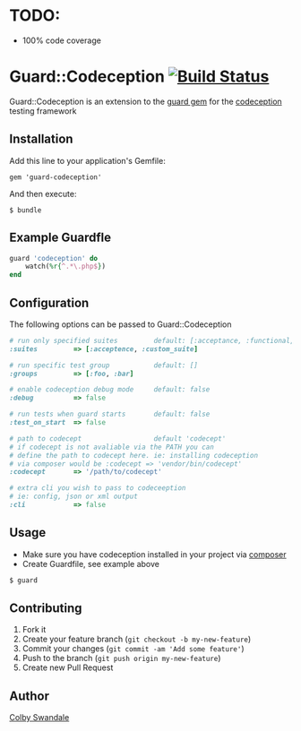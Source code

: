 # TODO:
- 100% code coverage

# Guard::Codeception [![Build Status](https://travis-ci.org/colby-swandale/guard-codeception.png?branch=master)](https://travis-ci.org/colby-swandale/guard-codeception)

Guard::Codeception is an extension to the [guard gem](http://guardgem.org/) for the [codeception](http://codeception.com/) testing framework 

## Installation

Add this line to your application's Gemfile:

    gem 'guard-codeception'

And then execute:

    $ bundle

## Example Guardfle

```ruby
guard 'codeception' do
	watch(%r{^.*\.php$})
end
```

## Configuration
The following options can be passed to Guard::Codeception

```ruby
# run only specified suites 		default: [:acceptance, :functional, :unit]
:suites			=> [:acceptence, :custom_suite]

# run specific test group 			default: []
:groups			=> [:foo, :bar]

# enable codeception debug mode 	default: false
:debug 			=> false

# run tests when guard starts		default: false
:test_on_start 	=> false

# path to codecept					default 'codecept'
# if codecept is not avaliable via the PATH you can
# define the path to codecept here. ie: installing codeception
# via composer would be :codecept => 'vendor/bin/codecept'
:codecept		=> '/path/to/codecept'

# extra cli you wish to pass to codeceeption
# ie: config, json or xml output
:cli 			=> false
```

## Usage
- Make sure you have codeception installed in your project via [composer](http://getcomposer.org/)
- Create Guardfile, see example above

```bash
$ guard
```

## Contributing

1. Fork it
2. Create your feature branch (`git checkout -b my-new-feature`)
3. Commit your changes (`git commit -am 'Add some feature'`)
4. Push to the branch (`git push origin my-new-feature`)
5. Create new Pull Request

## Author

[Colby Swandale](https://github.com/colby-swandale)

